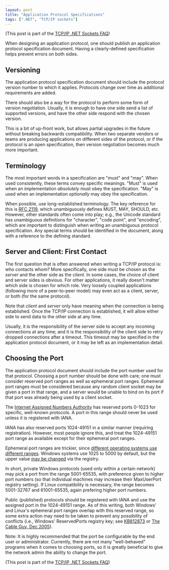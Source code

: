 ```yaml
---
layout: post
title: "Application Protocol Specifications"
tags: [".NET", "TCP/IP sockets"]
---
```



(This post is part of the [TCP/IP .NET Sockets FAQ](http://blog.stephencleary.com/2009/04/tcpip-net-sockets-faq.html))





When designing an application protocol, one should publish an application protocol specification document. Having a clearly-defined specification helps prevent errors on both sides.



## Versioning



The application protocol specification document should include the protocol version number to which it applies. Protocols change over time as additional requirements are added.





There should also be a way for the protocol to perform some form of version negotiation. Usually, it is enough to have one side send a list of supported versions, and have the other side respond with the chosen version.





This is a bit of up-front work, but allows partial upgrades in the future without breaking backwards compatibility. When two separate vendors or teams are producing applications on different sides of the protocol, or if the protocol is an open specification, then version negotiation becomes much more important.



## Terminology



The most important words in a specification are "must" and "may". When used consistently, these terms convey specific meanings. "Must" is used when an implementation _absolutely_ must obey the specification. "May" is used when an implementation _optionally_ may obey the specification.





When possible, use long-established terminology. The key reference for this is [RFC 2119](http://www.ietf.org/rfc/rfc2119.txt), which unambiguously defines MUST, MAY, SHOULD, etc. However, other standards often come into play; e.g., the Unicode standard has unambiguous definitions for "character", "code point", and "encoding", which are important to distinguish when writing an unambiguous protocol specification. Any special terms should be identified in the document, along with a reference to the defining standard.



## Server and Client: First Contact



The first question that is often answered when writing a TCP/IP protocol is: who contacts whom? More specifically, one side must be chosen as the _server_ and the other side as the _client_. In some cases, the choice of client and server sides is obvious. For other applications, it really doesn't matter which side is chosen for which role. Very loosely coupled applications (following more of a peer-to-peer model) may even act as a client, server, or both (for the same protocol).





Note that _client_ and _server_ only have meaning when the connection is being established. Once the TCP/IP connection is established, it will allow either side to send data to the other side at any time.





Usually, it is the responsibility of the server side to accept any incoming connections at any time; and it is the responsibility of the client side to retry dropped connections after a timeout. This timeout may be specified in the application protocol document, or it may be left as an implementation detail.



## Choosing the Port



The application protocol document should include the port number used for that protocol. Choosing a port number should be done with care; one must consider reserved port ranges as well as ephemeral port ranges. Ephemeral port ranges must be considered because any random client socket may be given a port in that range, and a server would be unable to bind on its port if that port was already being used by a client socket.





The [Internet Assigned Numbers Authority](http://www.iana.org/assignments/port-numbers) has reserved ports 0-1023 for specific, well-known protocols. A port in this range should never be used unless it is registered with IANA.





IANA has also reserved ports 1024-49151 in a similar manner (requiring registration). However, most people ignore this, and treat the 1024-49151 port range as available except for their ephemeral port ranges.





Ephemeral port ranges are trickier, since [different operating systems use different ranges](http://en.wikipedia.org/wiki/Ephemeral_port). Windows systems use 1025 to 5000 by default, but the upper value [may be changed](http://technet.microsoft.com/en-us/library/bb878133.aspx) via the registry.





In short, private Windows protocols (used only within a certain network) may pick a port from the range 5001-65535, with preference given to higher port numbers (so that individual machines may increase their MaxUserPort registry setting). If Linux compatibility is necessary, the range becomes 5001-32767 and 61001-65535, again prefering higher port numbers.





Public (published) protocols should be registered with IANA and use the assigned port in the 1024-49151 range. As of this writing, both Windows' and Linux's ephemeral port ranges overlap with this reserved range, so some extra action may need to be taken to prevent any possibility of conflicts (i.e., Windows' ReservedPorts registry key; see [KB812873](http://support.microsoft.com/default.aspx/kb/812873) or [The Cable Guy, Dec 2005](http://technet.microsoft.com/en-us/library/bb878133.aspx)).





Note: It is highly recommended that the port be configurable by the end user or administrator. Currently, there are not many "well-behaved" programs when it comes to choosing ports, so it is greatly beneficial to give the network admin the ability to change the port.





(This post is part of the [TCP/IP .NET Sockets FAQ](http://blog.stephencleary.com/2009/04/tcpip-net-sockets-faq.html))

